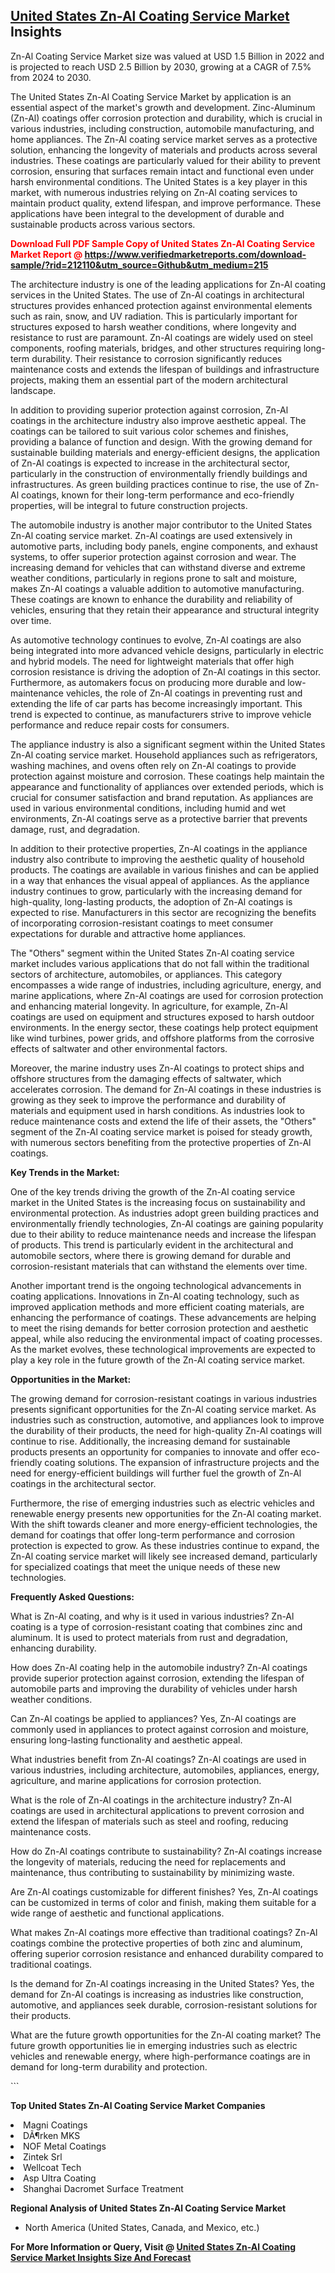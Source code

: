 <h2><a href="https://www.verifiedmarketreports.com/download-sample/?rid=212110&amp;utm_source=Github&amp;utm_medium=215" target="_blank">United States Zn-Al Coating Service Market</a> Insights</h2><p>Zn-Al Coating Service Market size was valued at USD 1.5 Billion in 2022 and is projected to reach USD 2.5 Billion by 2030, growing at a CAGR of 7.5% from 2024 to 2030.</p><p><p>The United States Zn-Al Coating Service Market by application is an essential aspect of the market's growth and development. Zinc-Aluminum (Zn-Al) coatings offer corrosion protection and durability, which is crucial in various industries, including construction, automobile manufacturing, and home appliances. The Zn-Al coating service market serves as a protective solution, enhancing the longevity of materials and products across several industries. These coatings are particularly valued for their ability to prevent corrosion, ensuring that surfaces remain intact and functional even under harsh environmental conditions. The United States is a key player in this market, with numerous industries relying on Zn-Al coating services to maintain product quality, extend lifespan, and improve performance. These applications have been integral to the development of durable and sustainable products across various sectors. <strong><p><span class=""><span style="color: #ff0000;"><strong>Download Full PDF Sample Copy of United States Zn-Al Coating Service Market Report</strong> @ </span><a href="https://www.verifiedmarketreports.com/download-sample/?rid=212110&amp;utm_source=Github&amp;utm_medium=215" target="_blank">https://www.verifiedmarketreports.com/download-sample/?rid=212110&amp;utm_source=Github&amp;utm_medium=215</a></span></p></strong></p><p>The architecture industry is one of the leading applications for Zn-Al coating services in the United States. The use of Zn-Al coatings in architectural structures provides enhanced protection against environmental elements such as rain, snow, and UV radiation. This is particularly important for structures exposed to harsh weather conditions, where longevity and resistance to rust are paramount. Zn-Al coatings are widely used on steel components, roofing materials, bridges, and other structures requiring long-term durability. Their resistance to corrosion significantly reduces maintenance costs and extends the lifespan of buildings and infrastructure projects, making them an essential part of the modern architectural landscape.</p><p>In addition to providing superior protection against corrosion, Zn-Al coatings in the architecture industry also improve aesthetic appeal. The coatings can be tailored to suit various color schemes and finishes, providing a balance of function and design. With the growing demand for sustainable building materials and energy-efficient designs, the application of Zn-Al coatings is expected to increase in the architectural sector, particularly in the construction of environmentally friendly buildings and infrastructures. As green building practices continue to rise, the use of Zn-Al coatings, known for their long-term performance and eco-friendly properties, will be integral to future construction projects.</p><p>The automobile industry is another major contributor to the United States Zn-Al coating service market. Zn-Al coatings are used extensively in automotive parts, including body panels, engine components, and exhaust systems, to offer superior protection against corrosion and wear. The increasing demand for vehicles that can withstand diverse and extreme weather conditions, particularly in regions prone to salt and moisture, makes Zn-Al coatings a valuable addition to automotive manufacturing. These coatings are known to enhance the durability and reliability of vehicles, ensuring that they retain their appearance and structural integrity over time.</p><p>As automotive technology continues to evolve, Zn-Al coatings are also being integrated into more advanced vehicle designs, particularly in electric and hybrid models. The need for lightweight materials that offer high corrosion resistance is driving the adoption of Zn-Al coatings in this sector. Furthermore, as automakers focus on producing more durable and low-maintenance vehicles, the role of Zn-Al coatings in preventing rust and extending the life of car parts has become increasingly important. This trend is expected to continue, as manufacturers strive to improve vehicle performance and reduce repair costs for consumers.</p><p>The appliance industry is also a significant segment within the United States Zn-Al coating service market. Household appliances such as refrigerators, washing machines, and ovens often rely on Zn-Al coatings to provide protection against moisture and corrosion. These coatings help maintain the appearance and functionality of appliances over extended periods, which is crucial for consumer satisfaction and brand reputation. As appliances are used in various environmental conditions, including humid and wet environments, Zn-Al coatings serve as a protective barrier that prevents damage, rust, and degradation.</p><p>In addition to their protective properties, Zn-Al coatings in the appliance industry also contribute to improving the aesthetic quality of household products. The coatings are available in various finishes and can be applied in a way that enhances the visual appeal of appliances. As the appliance industry continues to grow, particularly with the increasing demand for high-quality, long-lasting products, the adoption of Zn-Al coatings is expected to rise. Manufacturers in this sector are recognizing the benefits of incorporating corrosion-resistant coatings to meet consumer expectations for durable and attractive home appliances.</p><p>The "Others" segment within the United States Zn-Al coating service market includes various applications that do not fall within the traditional sectors of architecture, automobiles, or appliances. This category encompasses a wide range of industries, including agriculture, energy, and marine applications, where Zn-Al coatings are used for corrosion protection and enhancing material longevity. In agriculture, for example, Zn-Al coatings are used on equipment and structures exposed to harsh outdoor environments. In the energy sector, these coatings help protect equipment like wind turbines, power grids, and offshore platforms from the corrosive effects of saltwater and other environmental factors.</p><p>Moreover, the marine industry uses Zn-Al coatings to protect ships and offshore structures from the damaging effects of saltwater, which accelerates corrosion. The demand for Zn-Al coatings in these industries is growing as they seek to improve the performance and durability of materials and equipment used in harsh conditions. As industries look to reduce maintenance costs and extend the life of their assets, the "Others" segment of the Zn-Al coating service market is poised for steady growth, with numerous sectors benefiting from the protective properties of Zn-Al coatings.</p><p><strong>Key Trends in the Market:</strong></p><p>One of the key trends driving the growth of the Zn-Al coating service market in the United States is the increasing focus on sustainability and environmental protection. As industries adopt green building practices and environmentally friendly technologies, Zn-Al coatings are gaining popularity due to their ability to reduce maintenance needs and increase the lifespan of products. This trend is particularly evident in the architectural and automobile sectors, where there is growing demand for durable and corrosion-resistant materials that can withstand the elements over time.</p><p>Another important trend is the ongoing technological advancements in coating applications. Innovations in Zn-Al coating technology, such as improved application methods and more efficient coating materials, are enhancing the performance of coatings. These advancements are helping to meet the rising demands for better corrosion protection and aesthetic appeal, while also reducing the environmental impact of coating processes. As the market evolves, these technological improvements are expected to play a key role in the future growth of the Zn-Al coating service market.</p><p><strong>Opportunities in the Market:</strong></p><p>The growing demand for corrosion-resistant coatings in various industries presents significant opportunities for the Zn-Al coating service market. As industries such as construction, automotive, and appliances look to improve the durability of their products, the need for high-quality Zn-Al coatings will continue to rise. Additionally, the increasing demand for sustainable products presents an opportunity for companies to innovate and offer eco-friendly coating solutions. The expansion of infrastructure projects and the need for energy-efficient buildings will further fuel the growth of Zn-Al coatings in the architectural sector.</p><p>Furthermore, the rise of emerging industries such as electric vehicles and renewable energy presents new opportunities for the Zn-Al coating market. With the shift towards cleaner and more energy-efficient technologies, the demand for coatings that offer long-term performance and corrosion protection is expected to grow. As these industries continue to expand, the Zn-Al coating service market will likely see increased demand, particularly for specialized coatings that meet the unique needs of these new technologies.</p><p><strong>Frequently Asked Questions:</strong></p><p>What is Zn-Al coating, and why is it used in various industries? Zn-Al coating is a type of corrosion-resistant coating that combines zinc and aluminum. It is used to protect materials from rust and degradation, enhancing durability.</p><p>How does Zn-Al coating help in the automobile industry? Zn-Al coatings provide superior protection against corrosion, extending the lifespan of automobile parts and improving the durability of vehicles under harsh weather conditions.</p><p>Can Zn-Al coatings be applied to appliances? Yes, Zn-Al coatings are commonly used in appliances to protect against corrosion and moisture, ensuring long-lasting functionality and aesthetic appeal.</p><p>What industries benefit from Zn-Al coatings? Zn-Al coatings are used in various industries, including architecture, automobiles, appliances, energy, agriculture, and marine applications for corrosion protection.</p><p>What is the role of Zn-Al coatings in the architecture industry? Zn-Al coatings are used in architectural applications to prevent corrosion and extend the lifespan of materials such as steel and roofing, reducing maintenance costs.</p><p>How do Zn-Al coatings contribute to sustainability? Zn-Al coatings increase the longevity of materials, reducing the need for replacements and maintenance, thus contributing to sustainability by minimizing waste.</p><p>Are Zn-Al coatings customizable for different finishes? Yes, Zn-Al coatings can be customized in terms of color and finish, making them suitable for a wide range of aesthetic and functional applications.</p><p>What makes Zn-Al coatings more effective than traditional coatings? Zn-Al coatings combine the protective properties of both zinc and aluminum, offering superior corrosion resistance and enhanced durability compared to traditional coatings.</p><p>Is the demand for Zn-Al coatings increasing in the United States? Yes, the demand for Zn-Al coatings is increasing as industries like construction, automotive, and appliances seek durable, corrosion-resistant solutions for their products.</p><p>What are the future growth opportunities for the Zn-Al coating market? The future growth opportunities lie in emerging industries such as electric vehicles and renewable energy, where high-performance coatings are in demand for long-term durability and protection.</p>```</p><p><strong>Top United States Zn-Al Coating Service Market Companies</strong></p><div data-test-id=""><p><li>Magni Coatings</li><li> DÃ¶rken MKS</li><li> NOF Metal Coatings</li><li> Zintek Srl</li><li> Wellcoat Tech</li><li> Asp Ultra Coating</li><li> Shanghai Dacromet Surface Treatment</li></p><div><strong>Regional Analysis of&nbsp;United States Zn-Al Coating Service Market</strong></div><ul><li dir="ltr"><p dir="ltr">North America&nbsp;(United States, Canada, and Mexico, etc.)</p></li></ul><p><strong>For More Information or Query, Visit @&nbsp;</strong><strong><a href="https://www.verifiedmarketreports.com/product/zn-al-coating-service-market/?utm_source=Github&amp;utm_medium=215" target="_blank">United States Zn-Al Coating Service Market Insights Size And Forecast</a></strong></p></div>

